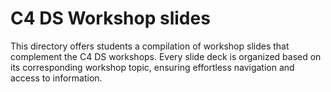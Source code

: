 # C4 DS Workshop slides

This directory offers students a compilation of workshop slides that complement the C4 DS workshops. Every slide deck is organized based on its corresponding workshop topic, ensuring effortless navigation and access to information.